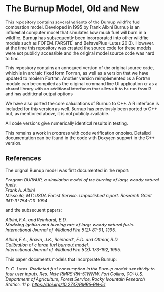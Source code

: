 # The Burnup Model, Old and New

This repository contains several variants of the Burnup wildfire fuel combustion model.  Developed in 1995 by Frank Albini Burnup is an influential computer model that simulates how much fuel will burn in a wildfire.  Burnup has subsequently been incorporated into other wildfire models such as FOFEM, FARSITE, and BehavePlus (Lutes 2013).  However, at the time this repository was created the source code for these models were not publicly accessible and the original model source code was hard to find.

This repository contains an annotated version of the original source code, which is in archaic fixed form Fortran, as well as a version that we have updated to modern Fortran.  Another version reimplemented as a Fortran module can be compiled as the original command line UI application or as a shared library with an additional interfaces that allows it to be run from R and has additional output options.

We have also ported the core calculations of Burnup to C++.  A R interface is included for this version as well.  Burnup has previously been ported to C++ but, as mentioned above, it is not publicly available.

All code versions give numerically identical results in testing.

This remains a work in progress with code verification ongoing.  Detailed documentation can be found in the code with Doxygen support in the C++ version.

## References

The orignal Burnup model was first documented in the report:

*Program BURNUP, a simulation model of the burning of large woody natural fuels.  
Frank A. Albini  
Missoula, MT: USDA Forest Service. Unpublished report. Research Grant INT-92754-GR. 1994.*

and the subsequent papers:

*Albini, F.A. and Reinhardt, E.D.  
Modeling ignition and burning rate of large woody natural fuels.  
International Journal of Wildland Fire 5(2): 81-91, 1995.*

*Albini, F.A., Brown, J.K., Reinhardt, E.D. and Ottmar, R.D.  
Calibration of a large fuel burnout model.  
International Journal of Wildland Fire 5(3): 173-192, 1995.*

This paper documents models that incorporate Burnup:

*D. C. Lutes.
Predicted fuel consumption in the Burnup model: sensitivity to four user inputs.
Res. Note RMRS-RN-51WWW. Fort Collins, CO: U.S. Department of Agriculture, Forest Service, Rocky Mountain Research Station. 11 p. https://doi.org/10.2737/RMRS-RN-51*
